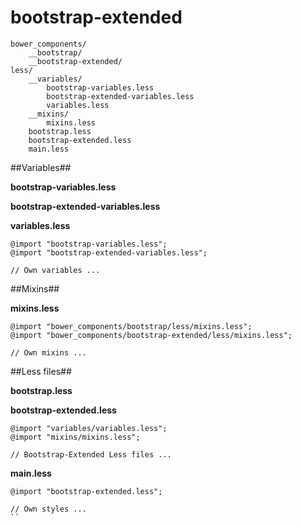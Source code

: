 bootstrap-extended
==================

```
bower_components/
	__bootstrap/
	__bootstrap-extended/
less/
	__variables/
		bootstrap-variables.less
		bootstrap-extended-variables.less
		variables.less
	__mixins/
		mixins.less
	bootstrap.less
	bootstrap-extended.less
	main.less
```


##Variables##


**bootstrap-variables.less**


**bootstrap-extended-variables.less**


**variables.less**

```
@import "bootstrap-variables.less";
@import "bootstrap-extended-variables.less";

// Own variables ...
```


##Mixins##


**mixins.less**

```
@import "bower_components/bootstrap/less/mixins.less";
@import "bower_components/bootstrap-extended/less/mixins.less";

// Own mixins ...
```


##Less files##


**bootstrap.less**


**bootstrap-extended.less**

```
@import "variables/variables.less";
@import "mixins/mixins.less";

// Bootstrap-Extended Less files ...
```


**main.less**

```
@import "bootstrap-extended.less";

// Own styles ...
``